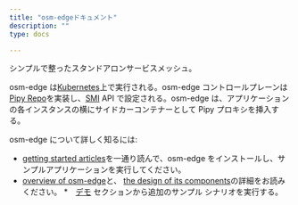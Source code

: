 ```yaml
---
title: "osm-edgeドキュメント"
description: ""
type: docs

---
```


シンプルで整ったスタンドアロンサービスメッシュ。

osm-edge は[Kubernetes](https://kubernetes.io/)上で実行される。osm-edge コントロールプレーンは [Pipy Repo](https://flomesh.io/docs/en/operating/repo/0-intro)を実装し、[SMI](https://smi-spec.io/)  API で設定される。osm-edge は、アプリケーションの各インスタンスの横にサイドカーコンテナーとして Pipy プロキシを挿入する。

osm-edge について詳しく知るには:
*  [getting started articles](/docs/getting_started/)を一通り読んで、osm-edge をインストールし、サンプルアプリケーションを実行してください。
* [overview of osm-edge](/docs/overview/about/)と、 [the design of its components](/docs/overview/osm_components/)の詳細をお読みください。
*　[デモ](/docs/demos/) セクションから追加のサンプル シナリオを実行する。